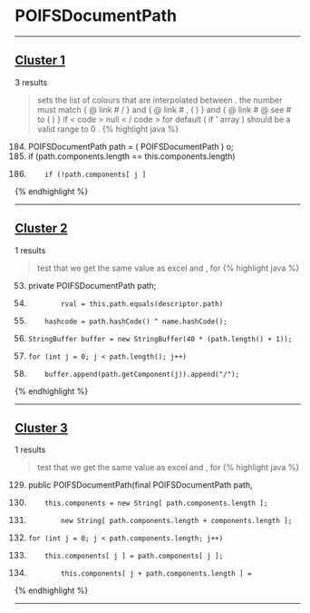 # POIFSDocumentPath

***

## [Cluster 1](./1)
3 results
> sets the list of colours that are interpolated between . the number must match { @ link # / } and { @ link # , ( ) } and { @ link # @ see # to ( ) } if < code > null < / code > for default ( if ' array ) should be a valid range to 0 . 
{% highlight java %}
184. POIFSDocumentPath path = ( POIFSDocumentPath ) o;
186. if (path.components.length == this.components.length)
191.         if (!path.components[ j ]
{% endhighlight %}

***

## [Cluster 2](./2)
1 results
> test that we get the same value as excel and , for 
{% highlight java %}
53. private POIFSDocumentPath path;
105.             rval = this.path.equals(descriptor.path)
122.         hashcode = path.hashCode() ^ name.hashCode();
129.     StringBuffer buffer = new StringBuffer(40 * (path.length() + 1));
131.     for (int j = 0; j < path.length(); j++)
133.         buffer.append(path.getComponent(j)).append("/");
{% endhighlight %}

***

## [Cluster 3](./3)
1 results
> test that we get the same value as excel and , for 
{% highlight java %}
129. public POIFSDocumentPath(final POIFSDocumentPath path,
135.         this.components = new String[ path.components.length ];
140.             new String[ path.components.length + components.length ];
142.     for (int j = 0; j < path.components.length; j++)
144.         this.components[ j ] = path.components[ j ];
156.             this.components[ j + path.components.length ] =
{% endhighlight %}

***


